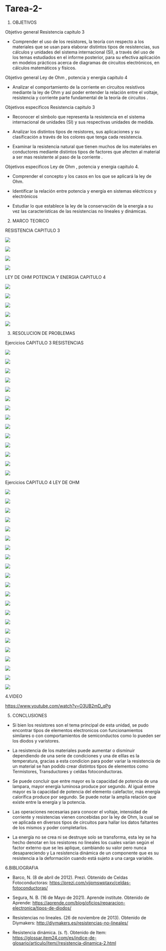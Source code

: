# Tarea-2-

1. OBJETIVOS

Objetivo general  Resistencia capitulo 3

- Comprender el uso de los resistores, la teoría con respecto a los materiales que se usan para elaborar distintos tipos de resistencias, sus cálculos y unidades del sistema internacional (SI), a través del uso de los temas estudiados en el informe posterior, para su efectiva aplicación en modelos prácticos acerca de diagramas de circuitos electrónicos, en cálculos matemáticos y físicos.

Objetivo general Ley de Ohm , potencia y energia capitulo 4 

- Analizar el comportamiento de la corriente en circuitos resistivos mediante la ley de Ohm y así poder entender la relación entre el voltaje, resistencia y corriente parte fundamental de la teoría de circuitos .

Objetivos especificos Resistencia capitulo 3

- Reconocer el símbolo que representa la resistencia en el sistema internacional de unidades (SI) y sus respectivas unidades de medida.

- Analizar los distintos tipos de resistores, sus aplicaciones y su clasificación a través de los colores que tenga cada resistencia.

- Examinar la resistencia natural que tienen muchos de los materiales en conductores mediante distintos tipos de factores que afecten al material a ser mas resistente al paso de la corriente .

Objetivos especificos Ley de Ohm , potencia y energia capitulo 4.

- Comprender el concepto y los  casos en los que se aplicará la ley de Ohm. 

- Identificar la relación entre potencia y energía en sistemas eléctricos y electrónicos 

-  Estudiar lo que establece la ley de la conservación de la energía a su vez las características de las resistencias no lineales y dinámicas. 

2. MARCO TEORICO

RESISTENCIA CAPITULO 3

![](https://user-images.githubusercontent.com/84397282/120918373-cbf36300-c679-11eb-99bb-003f792da64e.jpg)

![](https://user-images.githubusercontent.com/84397282/120918374-cc8bf980-c679-11eb-8ce6-1a968087dc8d.jpg)

![](https://user-images.githubusercontent.com/84397282/120918377-cc8bf980-c679-11eb-87a9-8ceec75b53c5.jpg)

![](https://user-images.githubusercontent.com/84397282/120918378-cc8bf980-c679-11eb-9594-a5ab66b1b8f1.jpg)

LEY DE OHM POTENCIA Y ENERGIA CAPITULO 4 

![](https://user-images.githubusercontent.com/84998013/121100407-63160300-c7bf-11eb-8cc4-1a0919dbe445.png)

![](https://user-images.githubusercontent.com/84998013/121100472-880a7600-c7bf-11eb-969a-44ab3ad15540.png)

![](https://user-images.githubusercontent.com/84998005/121119699-b9943900-c7e1-11eb-9ad4-94a71c89a2fb.png)

![](https://user-images.githubusercontent.com/84998005/121123018-1f83bf00-c7e8-11eb-9a4f-19bccd76f105.png)

![](https://user-images.githubusercontent.com/84998005/121123023-20b4ec00-c7e8-11eb-83b2-127ceb790ec4.png)





3. RESOLUCION DE PROBLEMAS

Ejercicios CAPITULO 3 RESISTENCIAS 

![](https://user-images.githubusercontent.com/84397282/120944545-b7a37a80-c6fa-11eb-8423-2421df2ba299.jpg)

![](https://user-images.githubusercontent.com/84397282/120944546-b83c1100-c6fa-11eb-8634-011fa3e05456.jpg)

![](https://user-images.githubusercontent.com/84397282/120944547-b8d4a780-c6fa-11eb-8e56-fb57ad8e1c3e.jpg) 

![](https://user-images.githubusercontent.com/84397282/121107185-16392900-c7cd-11eb-9a0c-2ada2e974c96.jpg)

![](https://user-images.githubusercontent.com/84397282/121107188-176a5600-c7cd-11eb-91e2-d5ee473417bd.jpg)

![](https://user-images.githubusercontent.com/84397282/121107192-176a5600-c7cd-11eb-84e9-21bbe750c842.jpg)

![](https://user-images.githubusercontent.com/84998013/121109175-a9c02900-c7d0-11eb-9834-3390a254e4ac.png)

![](https://user-images.githubusercontent.com/84998013/121109296-e3912f80-c7d0-11eb-8c70-685522cc1a0c.png)

![](https://user-images.githubusercontent.com/84998013/121109370-0c192980-c7d1-11eb-9eeb-97a8343cb6f1.png)

![](https://user-images.githubusercontent.com/84998013/121109478-4682c680-c7d1-11eb-89ed-6356f3f32fab.png)

![](https://user-images.githubusercontent.com/84998005/121110985-bf831d80-c7d3-11eb-98c6-74c40bc87534.png)

![](https://user-images.githubusercontent.com/84998005/121111007-c7db5880-c7d3-11eb-9213-1f6de56a6fc5.png)

![](https://user-images.githubusercontent.com/84998005/121111003-c6119500-c7d3-11eb-9922-be474270125a.png)

![](https://user-images.githubusercontent.com/84998005/121111000-c578fe80-c7d3-11eb-97ec-e879ddd46d5e.png)

Ejercicios CAPITULO 4 LEY DE OHM 

![](https://user-images.githubusercontent.com/84397282/121133390-e18e9700-c7f7-11eb-938d-f337146d5231.jpg)

![](https://user-images.githubusercontent.com/84397282/121133392-e18e9700-c7f7-11eb-8d13-0c33e782db64.jpg)

![](https://user-images.githubusercontent.com/84397282/121133394-e2272d80-c7f7-11eb-901c-1f5a13f9906a.jpg)

![](https://user-images.githubusercontent.com/84397282/121133395-e2272d80-c7f7-11eb-9064-696238455892.jpg)

![](https://user-images.githubusercontent.com/84397282/121133380-dfc4d380-c7f7-11eb-846c-e3708f71190e.jpg)

![](https://user-images.githubusercontent.com/84397282/121133383-e05d6a00-c7f7-11eb-8167-87033449c3a4.jpg)

![](https://user-images.githubusercontent.com/84397282/121133385-e05d6a00-c7f7-11eb-80f5-1cda7f1453d3.jpg)

![](https://user-images.githubusercontent.com/84397282/121133386-e0f60080-c7f7-11eb-8e25-19f73cdf27ee.jpg)

![](https://user-images.githubusercontent.com/84397282/121133387-e0f60080-c7f7-11eb-9640-6e78e8a5df98.jpg)

![](https://user-images.githubusercontent.com/84397282/121133389-e18e9700-c7f7-11eb-9518-a682a467930a.jpg)

![](https://user-images.githubusercontent.com/84397282/121136992-dc334b80-c7fb-11eb-8d24-44be4e043710.jpg)

![](https://user-images.githubusercontent.com/84397282/121136994-dccbe200-c7fb-11eb-952a-8fa45fb398fd.jpg)

![](https://user-images.githubusercontent.com/84397282/121136995-dccbe200-c7fb-11eb-80ea-3be8f0bd3934.jpg)

![](https://user-images.githubusercontent.com/84397282/121136998-dd647880-c7fb-11eb-8aec-f3f25e6f8225.jpg)

![](https://user-images.githubusercontent.com/84397282/121136976-da698800-c7fb-11eb-9957-4a588d69dbc3.jpg)

![](https://user-images.githubusercontent.com/84397282/121136977-db021e80-c7fb-11eb-9f39-f0b13111e085.jpg)

![](https://user-images.githubusercontent.com/84397282/121136980-db021e80-c7fb-11eb-8b28-8cf0a1e6b44b.jpg)

![](https://user-images.githubusercontent.com/84397282/121136982-db9ab500-c7fb-11eb-920b-041aa3de23ae.jpg)

![](https://user-images.githubusercontent.com/84397282/121139313-3af9c480-c7fe-11eb-8296-c9504ecb428f.jpg)

![](https://user-images.githubusercontent.com/84397282/121139314-3b925b00-c7fe-11eb-863e-93772dd4ba7b.jpg)

![](https://user-images.githubusercontent.com/84397282/121139317-3b925b00-c7fe-11eb-9a37-b84812703fb3.jpg)

![](https://user-images.githubusercontent.com/84397282/121139318-3c2af180-c7fe-11eb-95d1-11d55571d399.jpg)




4.VIDEO

https://www.youtube.com/watch?v=O3UB2mD_qPg

5. CONCLUSIONES

- Si bien los resistores son el tema principal de esta unidad, se pudo encontrar tipos de elementos electronicos con funcionamientos similares o con comportamientos de semiconductos como lo pueden ser  los diodos y varistores.

- La resistencia de los materiales puede aumentar o disminuir dependiendo de una serie de condiciones y una de elllas es la temperatura, gracias a esta condicion para poder variar la resistencia de un material se han podido crear distintos tipos de elementos como Termistores, Transductores y celdas fotoconductoras.

- Se puede concluir que entre mayor es la capacidad de potencia de una lampara, mayor energía luminosa produce por segundo. Al igual entre mayor es la capacidad de potencia del elemento calefactor, más energía calorífica produce por segundo. Se puede notar la amplia relación que existe entre la energía y la potencia.

- Las operaciones necesarias para conocer el voltaje, intensidad de corriente y resistencias vienen concebidas por la ley de Ohm, la cual se ve aplicada en diversos tipos de circuitos para hallar los datos faltantes de los mismos y poder completarlos.

- La energía no se crea ni se destruye solo se transforma, esta ley se ha hecho denotar en los resistores no lineales  los cuales varían según el factor externo que se les aplique, cambiando su valor pero nunca desapareciendo y La resistencia dinámica de un componente que es su resistencia a la deformación cuando está sujeto a una carga variable.


6.BIBLIOGRAFIA 

- Barco, N. (8 de abril de 2012). Prezi. Obtenido de Celdas Fotoconductoras: https://prezi.com/vjjpmswptaxv/celdas-fotoconductoras/

- Segura, N. B. (16 de Mayo de 2021). Aprende institute. Obtenido de Aprende: https://aprende.com/blog/oficios/reparacion-electronica/tipos-de-diodos/

- Resistencias no lineales. (26 de noviembre de 2013). Obtenido de Diymakers: http://diymakers.es/resistencias-no-lineales/ 

- Resistencia dinámica. (s. f). Obtenido de Item: https://glossar.item24.com/es/indice-de-glosario/articulo/item//resistencia-dinamica-2.html 
